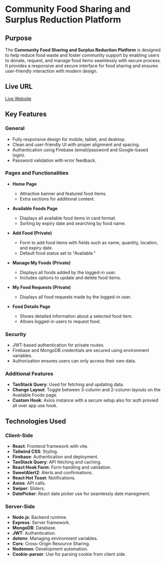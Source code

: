 # Community Food Sharing and Surplus Reduction Platform

## Purpose

The **Community Food Sharing and Surplus Reduction Platform** is designed to help reduce food waste and foster community support by enabling users to donate, request, and manage food items seamlessly with secure process. It provides a responsive and secure interface for food sharing and ensures user-friendly interaction with modern design.

## Live URL

[Live Website](https://as11-a6789.web.app/)

## Key Features

### General

- Fully responsive design for mobile, tablet, and desktop.
- Clean and user-friendly UI with proper alignment and spacing.
- Authentication using Firebase (email/password and Google-based login).
- Password validation with error feedback.

### Pages and Functionalities

- **Home Page**  
  - Attractive banner and featured food items.  
  - Extra sections for additional context.  

- **Available Foods Page**  
  - Displays all available food items in card format.  
  - Sorting by expiry date and searching by food name.  

- **Add Food (Private)**  
  - Form to add food items with fields such as name, quantity, location, and expiry date.  
  - Default food status set to "Available."  

- **Manage My Foods (Private)**  
  - Displays all foods added by the logged-in user.  
  - Includes options to update and delete food items.  

- **My Food Requests (Private)**  
  - Displays all food requests made by the logged-in user.  

- **Food Details Page**  
  - Shows detailed information about a selected food item.  
  - Allows logged-in users to request food.  

### Security

- JWT-based authentication for private routes.
- Firebase and MongoDB credentials are secured using environment variables.
- Authorization ensures users can only access their own data.

### Additional Features

- **TanStack Query**: Used for fetching and updating data.  
- **Change Layout**: Toggle between 3-column and 2-column layouts on the Available Foods page.  
- **Custom Hook**: Axios instance with a secure setup also for auth provied all over app use hook.

## Technologies Used

### Client-Side

- **React**: Frontend framework with vite.
- **Tailwind CSS**: Styling.
- **Firebase**: Authentication and deployment.
- **TanStack Query**: API fetching and caching.
- **React Hook Form**: Form handling and validation.
- **SweetAlert2**: Alerts and confirmations.
- **React Hot Toast**: Notifications.
- **Axios**: API calls.
- **Swiper**: Sliders.
- **DatePicker**: React date picker use for seamlessly date manegment.

### Server-Side

- **Node.js**: Backend runtime.
- **Express**: Server framework.
- **MongoDB**: Database.
- **JWT**: Authentication.
- **dotenv**: Managing environment variables.
- **Cors**: Cross-Origin Resource Sharing.
- **Nodemon**: Development automation.
- **Cookie-parser**: Use for parsing cookie from client side.
